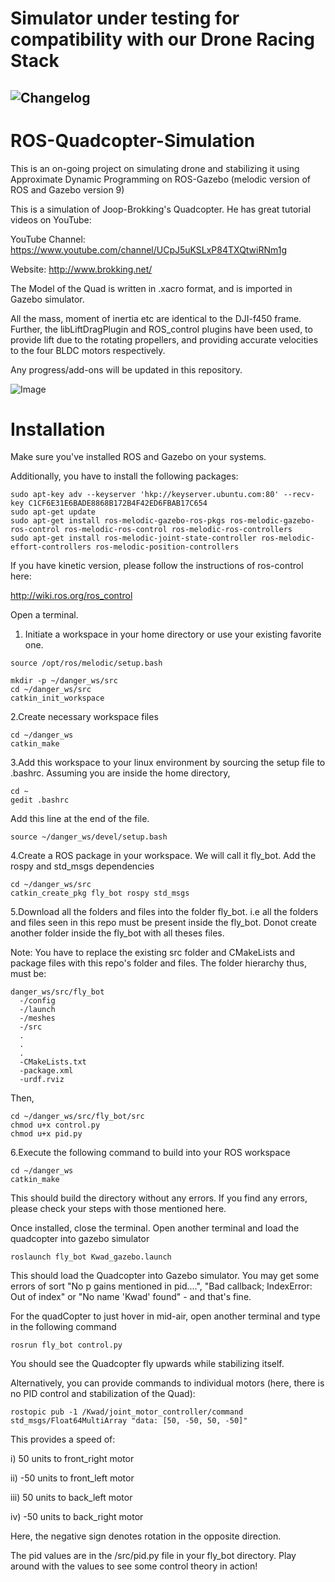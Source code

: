 # Simulator under testing for compatibility with our Drone Racing Stack
![Changelog](https://github.com/ThomasCarstens/ROS-Quadcopter-Simulation/changelog12mai.PNG)
---------------------------------------------------------------------------
# ROS-Quadcopter-Simulation
This is an on-going project on simulating drone and stabilizing it using Approximate Dynamic Programming on ROS-Gazebo (melodic version of ROS and Gazebo version 9)

This is a simulation of Joop-Brokking's Quadcopter. He has great tutorial videos on YouTube:

YouTube Channel: https://www.youtube.com/channel/UCpJ5uKSLxP84TXQtwiRNm1g

Website: http://www.brokking.net/


The Model of the Quad is written in .xacro format, and is imported in Gazebo simulator.

All the mass, moment of inertia etc are identical to the DJI-f450 frame. Further, the libLiftDragPlugin and ROS_control plugins have been used, to provide lift due to the rotating propellers, and providing accurate velocities to the four BLDC motors respectively.

Any progress/add-ons will be updated in this repository.

![Image](https://github.com/NishanthARao/ROS-Quadcopter-Simulation/blob/master/Image.png)

# Installation #

Make sure you've installed ROS and Gazebo on your systems.

Additionally, you have to install the following packages:
```
sudo apt-key adv --keyserver 'hkp://keyserver.ubuntu.com:80' --recv-key C1CF6E31E6BADE8868B172B4F42ED6FBAB17C654 
sudo apt-get update
sudo apt-get install ros-melodic-gazebo-ros-pkgs ros-melodic-gazebo-ros-control ros-melodic-ros-control ros-melodic-ros-controllers
sudo apt-get install ros-melodic-joint-state-controller ros-melodic-effort-controllers ros-melodic-position-controllers
```
If you have kinetic version, please follow the instructions of ros-control here:

http://wiki.ros.org/ros_control

Open a terminal.
1. Initiate a workspace in your home directory or use your existing favorite one.
```
source /opt/ros/melodic/setup.bash 

mkdir -p ~/danger_ws/src
cd ~/danger_ws/src
catkin_init_workspace
```

2.Create necessary workspace files
```
cd ~/danger_ws
catkin_make
```

3.Add this workspace to your linux environment by sourcing the setup file to .bashrc. Assuming you are inside the home directory, 
```
cd ~
gedit .bashrc
```
Add this line at the end of the file.
```
source ~/danger_ws/devel/setup.bash
```

4.Create a ROS package in your workspace. We will call it fly_bot. Add the rospy and std_msgs dependencies
```
cd ~/danger_ws/src
catkin_create_pkg fly_bot rospy std_msgs
```

5.Download all the folders and files into the folder fly_bot. i.e all the folders and files seen in this repo must be present inside the fly_bot. Donot create another folder inside the fly_bot with all theses files.

Note: You have to replace the existing src folder and CMakeLists and package files with this repo's folder and files. 
The folder hierarchy thus, must be:
```
danger_ws/src/fly_bot
  -/config
  -/launch
  -/meshes
  -/src
  .
  .
  .
  -CMakeLists.txt
  -package.xml
  -urdf.rviz
```

Then,
```
cd ~/danger_ws/src/fly_bot/src
chmod u+x control.py
chmod u+x pid.py
```

6.Execute the following command to build into your ROS workspace
```
cd ~/danger_ws
catkin_make
```

This should build the directory without any errors. If you find any errors, please check your steps with those mentioned here.

Once installed, close the terminal. Open another terminal and load the quadcopter into gazebo simulator
```
roslaunch fly_bot Kwad_gazebo.launch
```

This should load the Quadcopter into Gazebo simulator. You may get some errors of sort "No p gains mentioned in pid....", "Bad callback; IndexError: Out of index" or "No name 'Kwad' found" - and that's fine.

For the quadCopter to just hover in mid-air, open another terminal and type in the following command
```
rosrun fly_bot control.py
```

You should see the Quadcopter fly upwards while stabilizing itself.

Alternatively, you can provide commands to individual motors (here, there is no PID control and stabilization of the Quad):
```
rostopic pub -1 /Kwad/joint_motor_controller/command std_msgs/Float64MultiArray "data: [50, -50, 50, -50]"
```
This provides a speed of:

i)   50 units to front_right motor

ii) -50 units to front_left motor

iii) 50 units to back_left motor

iv) -50 units to back_right motor

Here, the negative sign denotes rotation in the opposite direction.


The pid values are in the /src/pid.py file in your fly_bot directory. Play around with the values to see some control theory in action!
